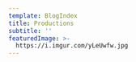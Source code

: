 ```yaml
---
template: BlogIndex
title: Productions
subtitle: ''
featuredImage: >-
  https://i.imgur.com/yLeUwfw.jpg
---
```


